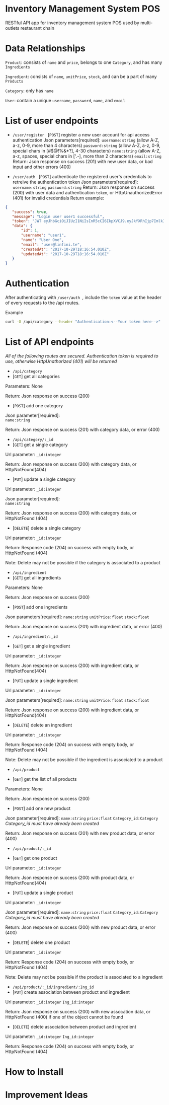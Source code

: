 # Inventory Management System POS
RESTful API app for inventory management system POS used by multi-outlets restaurant chain

# Data Relationships

`Product`: consists of `name` and `price`, belongs to one `Category`, and has many `Ingredients`

`Ingredient`: consists of `name`, `unitPrice`, `stock`, and can be a part of many `Products`

`Category`: only has `name`

`User`: contain a unique `username`, `password`, `name`, and `email`

# List of user endpoints

* `/user/register `
 [`POST`] register a new user account for api access authentication
 Json parameters[required]: 
    `username:string` (allow A-Z, a-z, 0-9, more than 4 characters)
    `password:string` (allow A-Z, a-z, 0-9, special chars in [#$@!%&*?], 4-30 characters)
    `name:string` (allow A-Z, a-z, spaces, special chars in ['.-], more than 2 characters)
    `email:string`
 Return: Json response on success (201) with new user data, or bad input and other errors (400)

 
* `/user/auth `
 [`POST`] authenticate the registered user's credentials to retreive the authentication token
 Json parameters[required]:
    `username:string`
    `password:string`
 Return: Json response on success (200) with user data and authentication `token`, or HttpUnauthorizedError (401) for invalid credentials
 Return example:

 ```json
 {
    "success": true,
    "message": "Login user user1 successful",
    "token": "JWT eyJhbGciOiJIUzI1NiIsInR5cCI6IkpXVCJ9.eyJkYXRhIjp7ImlkIjoxLCJ1c2VybmFtZSI6InVzZXIxIiwicGFzc3dvcmQiOiIkMmEkMTAkNEtHLkdQRDAuSFFPd0EzeVlFVXQzT2Y0ZkNxeXE2NEpORFF0dkRSVUhrYVdPbVh1ZnQ0aHEiLCJuYW1lIjoiVXNlciBPbmUiLCJlbWFpbCI6InVzZXJAbGluZmluaS50ZSIsImNyZWF0ZWRBdCI6IjIwMTctMTAtMjlUMTg6MTY6NTQuMDEwWiIsInVwZGF0ZWRBdCI6IjIwMTctMTAtMjlUMTg6MTY6NTQuMDEwWiJ9LCJpYXQiOjE1MDkzMTE2MTgsImV4cCI6MTUwOTkxNjQxOH0.Vc0nDjY81sshXdKTTiY1xK_i1iVuVYVsW1-qwv8AuBo",
    "data": {
        "id": 1,
        "username": "user1",
        "name": "User One",
        "email": "user@linfini.te",
        "createdAt": "2017-10-29T18:16:54.010Z",
        "updatedAt": "2017-10-29T18:16:54.010Z"
    }
}
 ```

# Authentication

After authenticating with `/user/auth `, include the `token` value at the header of every requests to the /api routes.

Example

```bash
curl -G /api/category --header "Authentication:<--Your token here-->"
```

# List of API endpoints

*All of the following routes are secured. Authentication token is required to use, otherwise HttpUnathorized (401) will be returned*

* `/api/category `
 * [`GET`] get all categories

 Parameters: None

 Return: Json response on success (200) 

 * [`POST`] add one category

 Json parameter[required]:  
    `name:string`

 Return: Json response on success (201) with category data, or error (400)


* `/api/category/:_id`
 * [`GET`] get a single category

 Url parameter: 
    `_id:integer`

 Return: Json response on success (200) with category data, or HttpNotFound(404)
 
 * [`PUT`] update a single category

 Url parameter: 
    `_id:integer`

 Json parameter[required]:  
    `name:string`

 Return: Json response on success (200) with category data, or HttpNotFound (404)
 
 * [`DELETE`] delete a single category

 Url parameter: 
    `_id:integer`

 Return: Response code (204) on success with empty body, or HttpNotFound (404)

 Note: Delete may not be possible if the category is associated to a product


* `/api/ingredient` 
 * [`GET`] get all ingredients

 Parameters: None

 Return: Json response on success (200) 

 * [`POST`] add one ingredients

 Json parameters[required]:
    `name:string`
    `unitPrice:float`
    `stock:float`

 Return: Json response on success (201) with ingredient data, or error (400)


* `/api/ingredient/:_id` 

 * [`GET`] get a single ingredient

 Url parameter: 
    `_id:integer`

 Return: Json response on success (200) with ingredient data, or HttpNotFound(404)
 
 * [`PUT`] update a single ingredient

 Url parameter: 
    `_id:integer`

 Json parameters[required]:
    `name:string`
    `unitPrice:float`
    `stock:float`

 Return: Json response on success (200) with ingredient data, or HttpNotFound(404)
 
 * [`DELETE`] delete an ingredient

 Url parameter: 
    `_id:integer`

 Return: Response code (204) on success with empty body, or HttpNotFound (404)

 Note: Delete may not be possible if the ingredient is associated to a product


* `/api/product` 

 * [`GET`] get the list of all products

 Parameters: None

 Return: Json response on success (200) 

 * [`POST`] add one new product

 Json parameter[required]:
    `name:string`
    `price:float`
    `Category_id:Category` *Category_id must have already been created*

 Return: Json response on success (201) with new product data, or error (400)

* `/api/product/:_id` 

 * [`GET`] get one product

 Url parameter:
    `_id:integer`

 Return: Json response on success (200) with product data, or HttpNotFound(404)

 * [`PUT`] update a single product

 Url parameter: 
    `_id:integer`

 Json parameter[required]:
    `name:string`
    `price:float`
    `Category_id:Category` *Category_id must have already been created*

 Return: Json response on success (200) with new product data, or error (400)

 * [`DELETE`] delete one product

 Url parameter: 
    `_id:integer`

 Return: Response code (204) on success with empty body, or HttpNotFound (404)

 Note: Delete may not be possible if the product is associated to a ingredient

* `/api/product/:_id/ingredient/:Ing_id` 
 * [`PUT`] create association between product and ingredient

 Url parameter: 
    `_id:integer`
    `Ing_id:integer`

 Return: Json response on success (200) with new assocation data, or HttpNotFound (400) if one of the object cannot be found

 * [`DELETE`] delete association between product and ingredient

 Url parameter: 
    `_id:integer`
    `Ing_id:integer`
    
 Return: Response code (204) on success with empty body, or HttpNotFound (404)

# How to Install



# Improvement Ideas




